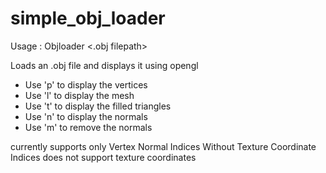 # simple_obj_loader

Usage : Objloader <.obj filepath>

Loads an .obj file and displays it using opengl 

* Use 'p' to display the vertices 
* Use 'l' to display the mesh 
* Use 't' to display the filled triangles 
* Use 'n' to display the normals  
* Use 'm' to remove the normals 

currently supports only Vertex Normal Indices Without Texture Coordinate Indices
does not support texture coordinates
